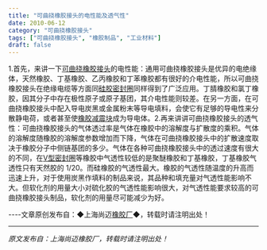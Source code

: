 ```yaml
---
title: "可曲挠橡胶接头的电性能及透气性"
date: 2010-06-12
category: "可曲挠橡胶接头"
tags: ["可曲挠橡胶接头", "橡胶制品", "工业材料"]
draft: false
---
```


1.首先，来讲一下[可曲挠橡胶接头](http://www.smpolymer.com/kequnaoxiangjiaojietou/)的电性能：通用可曲挠橡胶接头是优异的电绝缘体，天然橡胶、丁基橡胶、乙丙橡胶和丁苯橡胶都有很好的介电性能，所以可曲挠橡胶接头在绝缘电缆等方面同[硅胶密封圈](http://www.smpolymer.com/)同样得到了广泛应用。丁腈橡胶和氯丁橡胶，因其分子中存在极性原子或原子基团，其介电性能则较差。在另一方面，在可曲挠橡胶接头中配入导电炭黑或金属粉末等导电填料，会使它有足够的导电性来分散静电荷，或者甚至使[橡胶减震块](http://www.smpolymer.com/)成为导电体。2.再来讲讲可曲挠橡胶接头的透气性：可曲挠橡胶接头的气体透过率是气体在橡胶中的溶解度与扩散度的乘积。气体的溶解度随橡胶的溶解度参数增加而下降，气体在可曲挠橡胶接头中的扩散速度取决于橡胶分子中侧链基团的多少。气体在各种可曲挠橡胶接头中的透过速度有很大的不同，在[V型密封圈](http://www.smpolymer.com/)等橡胶中气透性较低的是聚醚橡胶和丁基橡胶，丁基橡胶气透性只有天然胶的 1/20。而硅橡胶的气透性最大。橡胶的气透性随温度的升高而迅速上升，对于使用炭黑作填料的制品来说，其品种和填充量对气透性能影响不大。但软化剂的用量大小对硫化胶的气透性能影响很大，对气透性能要求较高的可曲挠橡胶接头制品，软化剂的用量尽可能减少为好。 

----文章原创发布自：◆上海尚迈[橡胶厂](http://www.smpolymer.com/)◆，转载时请注明出处！

---

*原文发布自：上海尚迈橡胶厂，转载时请注明出处！*
